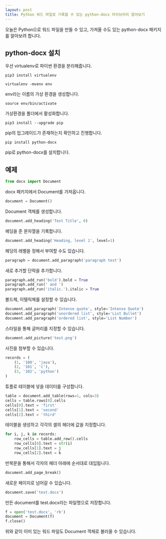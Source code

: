 ```yaml
---
layout: post
title: Python 워드 파일로 기록할 수 있는 python-docx 라이브러리 알아보기
---
```


오늘은 Python으로 워드 파일을 만들 수 있고, 가져올 수도 있는 python-docx 패키지를 알아보려 합니다.

## python-docx 설치

우선 virtualenv로 파이썬 환경을 분리해줍니다.

```
pip3 install virtualenv
```

```
virtualenv -mvenv env
```

env라는 이름의 가상 환경을 생성합니다.

```
source env/bin/activate
```

가상환경을 폴더에서 활성화합니다.

```
pip3 install --upgrade pip
```

pip의 업그레이드가 존재하는지 확인하고 진행합니다.

```
pip install python-docx
```

pip로 python-docx를 설치합니다.

## 예제

```python
from docx import Document
```

docx 패키지에서 Document를 가져옵니다.

```python
document = Document()
```

Document 객체를 생성합니다.

```python
document.add_heading('Test Title', 0)
```

헤딩을 준 문자열을 기록합니다.

```python
document.add_heading('Heading, level 1', level=1)
```

헤딩의 레벨을 정해서 부여할 수도 있습니다.

```python
paragraph = document.add_paragraph('paragraph test')
```

새로 추가할 단락을 추가합니다.

```python
paragraph.add_run('bold').bold = True
paragraph.add_run(' and ')
paragraph.add_run('italic.').italic = True
```

볼드체, 이텔릭체를 설정할 수 있습니다.

```python
document.add_paragraph('Intense quote', style='Intense Quote')
document.add_paragraph('unordered list', style='List Bullet')
document.add_paragraph('ordered list', style='List Number')
```

스타일을 통해 글머리를 지정할 수 있습니다.

```python
document.add_picture('test.png')
```

사진을 첨부할 수 있습니다.

```python
records = (
    (1, '100', 'java'),
    (2, '101', 'c'),
    (3, '102', 'python')
)
```

튜플로 테이블에 넣을 데이터를 구성합니다.

```python
table = document.add_table(rows=1, cols=3)
cells = table.rows[0].cells
cells[0].text = 'first'
cells[1].text = 'second'
cells[2].text = 'third'
```

테이블을 생성하고 각각의 셀의 헤더에 값을 지정합니다.

```python
for i, j, k in records:
    row_cells = table.add_row().cells
    row_cells[0].text = str(i)
    row_cells[1].text = j
    row_cells[2].text = k
```

반복문을 통해서 각자의 헤더 아래에 순서대로 대입됩니다.

```python
document.add_page_break()
```

새로운 페이지로 넘어갈 수 있습니다.

```python
document.save('test.docx')
```

만든 document를 test.docx라는 파일명으로 저장합니다.

```python
f = open('test.docx', 'rb')
document = Document(f)
f.close()
```

위와 같이 이미 있는 워드 파일도 Document 객체로 불러올 수 있습니다.